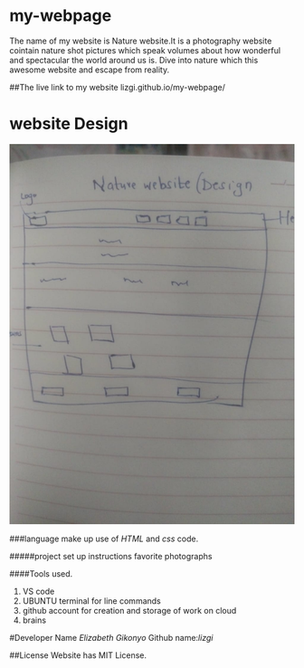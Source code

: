 # my-webpage

The name of my website is Nature website.It is a photography website cointain nature shot pictures which speak volumes about how wonderful and spectacular the world around us is.
Dive into nature which this awesome website and escape from reality.


##The live link to my website
lizgi.github.io/my-webpage/

# website Design
![image](sketch.jpeg)

###language make up
use of *HTML* and *css* code.

#####project set up instructions
favorite photographs

####Tools used.
1. VS code
2. UBUNTU terminal for line commands
3. github account for creation and storage of work on cloud
4. brains


#Developer Name
*Elizabeth Gikonyo*
Github name:*lizgi*

##License
 Website has MIT License.

 
